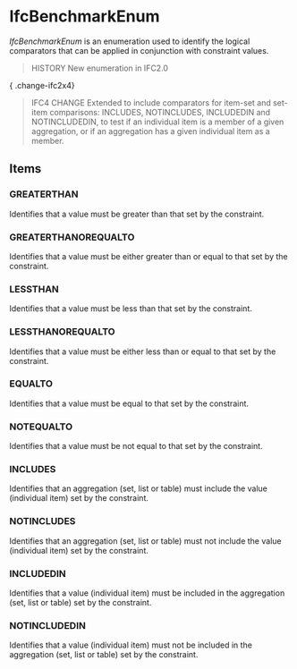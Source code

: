 # IfcBenchmarkEnum

_IfcBenchmarkEnum_ is an enumeration used to identify the logical comparators that can be applied in conjunction with constraint values.
<!-- end of short definition -->


> HISTORY New enumeration in IFC2.0

{ .change-ifc2x4}
> IFC4 CHANGE Extended to include comparators for item-set and set-item comparisons: INCLUDES, NOTINCLUDES, INCLUDEDIN and NOTINCLUDEDIN, to test if an individual item is a member of a given aggregation, or if an aggregation has a given individual item as a member.

## Items

### GREATERTHAN
Identifies that a value must be greater than that set by the constraint.

### GREATERTHANOREQUALTO
Identifies that a value must be either greater than or equal to that set by the constraint.

### LESSTHAN
Identifies that a value must be less than that set by the constraint.

### LESSTHANOREQUALTO
Identifies that a value must be either less than or equal to that set by the constraint.

### EQUALTO
Identifies that a value must be equal to that set by the constraint.

### NOTEQUALTO
Identifies that a value must be not equal to that set by the constraint.

### INCLUDES
Identifies that an aggregation (set, list or table) must include the value (individual item) set by the constraint.

### NOTINCLUDES
Identifies that an aggregation (set, list or table) must not include the value (individual item) set by the constraint.

### INCLUDEDIN
Identifies that a value (individual item) must be included in the aggregation (set, list or table) set by the constraint.

### NOTINCLUDEDIN
Identifies that a value (individual item) must not be included in the aggregation (set, list or table) set by the constraint.
